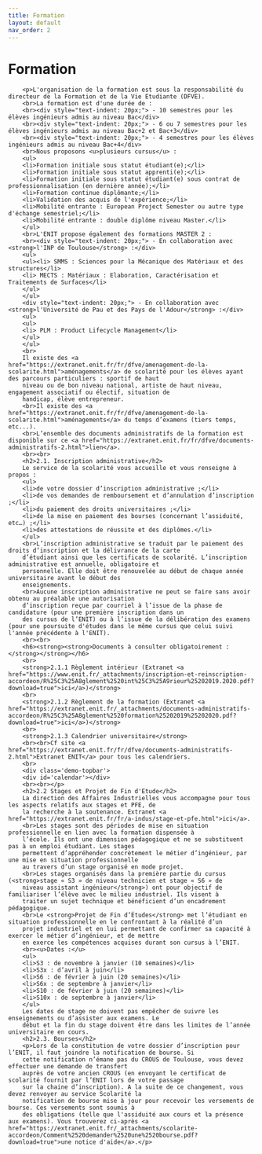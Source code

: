 ```yaml
---
title: Formation
layout: default
nav_order: 2
---
```


# Formation
        <p>L'organisation de la formation est sous la responsabilité du directeur de la Formation et de la Vie Etudiante (DFVE).
        <br>La formation est d'une durée de :
		<br><div style="text-indent: 20px;"> - 10 semestres pour les élèves ingénieurs admis au niveau Bac</div>
		<br><div style="text-indent: 20px;"> - 6 ou 7 semestres pour les élèves ingénieurs admis au niveau Bac+2 et Bac+3</div>
		<br><div style="text-indent: 20px;"> - 4 semestres pour les élèves ingénieurs admis au niveau Bac+4</div>
		<br>Nous proposons <u>plusieurs cursus</u> :
		<ul>
		<li>Formation initiale sous statut étudiant(e);</li>
		<li>Formation initiale sous statut apprenti(e);</li>
		<li>Formation initiale sous statut étudiant(e) sous contrat de professionnalisation (en dernière année);</li>
		<li>Formation continue diplômante;</li>
		<li>Validation des acquis de l'expérience;</li>
		<li>Mobilité entrante : European Project Semester ou autre type d'échange semestriel;</li>
		<li>Mobilité entrante : double diplôme niveau Master.</li>
		</ul>
		<br>L'ENIT propose également des formations MASTER 2 : 
		<br><div style="text-indent: 20px;"> - En collaboration avec <strong>l'INP de Toulouse</strong> :</div>
		<ul>
		<ul><li> SMMS : Sciences pour la Mécanique des Matériaux et des structures</li>
		<li> MECTS : Matériaux : Elaboration, Caractérisation et Traitements de Surfaces</li>
		</ul>
		</ul>
		<div style="text-indent: 20px;"> - En collaboration avec <strong>l'Université de Pau et des Pays de l'Adour</strong> :</div>
		<ul>
		<ul>
		<li> PLM : Product Lifecycle Management</li>
		</ul>
		</ul>
		<br>
		Il existe des <a href="https://extranet.enit.fr/fr/dfve/amenagement-de-la-scolarite.html">aménagements</a> de scolarité pour les élèves ayant des parcours particuliers : sportif de haut
		niveau ou de bon niveau national, artiste de haut niveau, engagement associatif ou électif, situation de
		handicap, élève entrepreneur.
		<br>Il existe des <a href="https://extranet.enit.fr/fr/dfve/amenagement-de-la-scolarite.html">aménagements</a> du temps d’examens (tiers temps, etc...).
		<br>L’ensemble des documents administratifs de la formation est disponible sur ce <a href="https://extranet.enit.fr/fr/dfve/documents-administratifs-2.html">lien</a>.
		<br><br>
		<h2>2.1. Inscription administrative</h2>
		Le service de la scolarité vous accueille et vous renseigne à propos :
		<ul>
		<li>de votre dossier d’inscription administrative ;</li>
		<li>de vos demandes de remboursement et d’annulation d’inscription ;</li>
		<li>du paiement des droits universitaires ;</li>
		<li>de la mise en paiement des bourses (concernant l’assiduité, etc…) ;</li>
		<li>des attestations de réussite et des diplômes.</li>
		</ul>
		<br>L’inscription administrative se traduit par le paiement des droits d’inscription et la délivrance de la carte
		d’étudiant ainsi que les certificats de scolarité. L’inscription administrative est annuelle, obligatoire et
		personnelle. Elle doit être renouvelée au début de chaque année universitaire avant le début des
		enseignements.
		<br>Aucune inscription administrative ne peut se faire sans avoir obtenu au préalable une autorisation
		d’inscription reçue par courriel à l’issue de la phase de candidature (pour une première inscription dans un
		des cursus de l’ENIT) ou à l’issue de la délibération des examens (pour une poursuite d'études dans le même cursus que celui suivi l'année précédente à l'ENIT).
		<br><br>
		<h6><strong><strong>Documents à consulter obligatoirement :</strong></strong></h6>
		<br>
		<strong>2.1.1 Règlement intérieur (Extranet <a href="https://www.enit.fr/_attachments/inscription-et-reinscription-accordeon/R%25C3%25A8glement%2520int%25C3%25A9rieur%25202019.2020.pdf?download=true">ici</a>)</strong>
		<br>
		<strong>2.1.2 Règlement de la formation (Extranet <a href="https://extranet.enit.fr/_attachments/documents-administratifs-accordeon/R%25C3%25A8glement%2520formation%25202019%25202020.pdf?download=true">ici</a>)</strong>
		<br>
		<strong>2.1.3 Calendrier universitaire</strong>
		<br><br>Cf site <a href="https://extranet.enit.fr/fr/dfve/documents-administratifs-2.html">Extranet ENIT</a> pour tous les calendriers.
		<br>
		<div class='demo-topbar'>
		<div id='calendar'></div>
		<br><br></p>
		<h2>2.2 Stages et Projet de Fin d'Etude</h2>
		La direction des Affaires Industrielles vous accompagne pour tous les aspects relatifs aux stages et PFE, de
		la recherche à la soutenance. Extranet <a href="https://extranet.enit.fr/fr/a-indus/stage-et-pfe.html">ici</a>.
		<br>Les stages sont des périodes de mise en situation professionnelle en lien avec la formation dispensée à
		l’école. Ils ont une dimension pédagogique et ne se substituent pas à un emploi étudiant. Les stages
		permettent d’appréhender concrètement le métier d’ingénieur, par une mise en situation professionnelle
		au travers d’un stage organisé en mode projet.
		<br>Les stages organisés dans la première partie du cursus (<strong>stage « S3 » de niveau technicien et stage « S6 » de
		niveau assistant ingénieur</strong>) ont pour objectif de familiariser l’élève avec le milieu industriel. Ils visent à
		traiter un sujet technique et bénéficient d’un encadrement pédagogique.
		<br>Le <strong>Projet de Fin d’Études</strong> met l’étudiant en situation professionnelle en le confrontant à la réalité d’un
		projet industriel et en lui permettant de confirmer sa capacité à exercer le métier d’ingénieur, et de mettre
		en exerce les compétences acquises durant son cursus à l’ENIT.
		<br><u>Dates :</u>
		<ul>
		<li>S3 : de novembre à janvier (10 semaines)</li>
		<li>S3x : d’avril à juin</li>
		<li>S6 : de février à juin (20 semaines)</li>
		<li>S6x : de septembre à janvier</li>
		<li>S10 : de février à juin (20 semaines)</li>
		<li>S10x : de septembre à janvier</li>
		</ul>
		Les dates de stage ne doivent pas empêcher de suivre les enseignements ou d’assister aux examens. Le
		début et la fin du stage doivent être dans les limites de l’année universitaire en cours.
		<h2>2.3. Bourses</h2>
		<p>Lors de la constitution de votre dossier d’inscription pour l’ENIT, il faut joindre la notification de bourse. Si
		cette notification n’émane pas du CROUS de Toulouse, vous devez effectuer une demande de transfert
		auprès de votre ancien CROUS (en envoyant le certificat de scolarité fournit par l’ENIT lors de votre passage
		sur la chaine d’inscription). A la suite de ce changement, vous devez renvoyer au service Scolarité la
		notification de bourse mise à jour pour recevoir les versements de bourse. Ces versements sont soumis à
		des obligations (telle que l'assiduité aux cours et la présence aux examens). Vous trouverez ci-après <a href="https://extranet.enit.fr/_attachments/scolarite-accordeon/Comment%2520demander%2520une%2520bourse.pdf?download=true">une notice d'aide</a>.</p>

